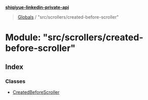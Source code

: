 **[shiqiyue-linkedin-private-api](../README.md)**

> [Globals](../globals.md) / "src/scrollers/created-before-scroller"

# Module: "src/scrollers/created-before-scroller"

## Index

### Classes

* [CreatedBeforeScroller](../classes/_src_scrollers_created_before_scroller_.createdbeforescroller.md)
